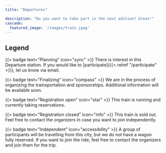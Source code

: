 ```yaml
---
title: "Departures"

description: "Do you want to take part in the next edition? Great!"
cascade:
  featured_image: '/images/train.jpeg'
---
```


<!-- Remove horizontal limits for agenda --> 
<script>
  document.getElementsByClassName("measure-wide")[0].classList.remove("measure-wide");
</script>

## Legend

{{< badge text="Planning" icon="sync" >}} There is interest in this Departure station. If you would like to [participate]({{< relref "/participate" >}}), let us know via email.

{{< badge text="Finalizing" icon="compass" >}} We are in the process of organizing the trainsportation and sponsorships. Additional information will be available soon.

{{< badge text="Registration open" icon="star" >}} This train is running and currently taking reservations.

{{< badge text="Registration closed" icon="info" >}} This train is sold out. Feel free to contact the organizers in case you want to join independently.

{{< badge text="Independent" icon="accessibility" >}} A group of participants will be travelling from this city, but we do not have a wagon fully reserved. If you want to join the ride, feel free to contact the organizers and join them for the trip.
